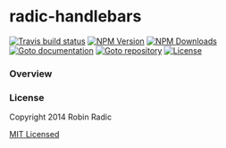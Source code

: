 # radic-handlebars
[![Travis build status](https://img.shields.io/travis/RobinRadic/node-radic-handlebars.svg)](http://travis-ci.org/RobinRadic/node-radic-handlebars)
[![NPM Version](https://img.shields.io/npm/v/radic-handlebars.svg)](http://npmjs.org/package/radic-handlebars)
[![NPM Downloads](https://img.shields.io/npm/dm/radic-handlebars.svg)](http://npmjs.org/package/radic-handlebars)
[![Goto documentation](http://img.shields.io/badge/goto-documentation-orange.svg)](http://robin.radic.nl/node-radic-handlebars)
[![Goto repository](http://img.shields.io/badge/goto-repository-orange.svg)](https://github.com/robinradic/node-radic-handlebars)
[![License](http://img.shields.io/badge/license-MIT-blue.svg)](http://radic.mit-license.org)


### Overview



### License
Copyright 2014 Robin Radic 

[MIT Licensed](http://radic.mit-license.org)

